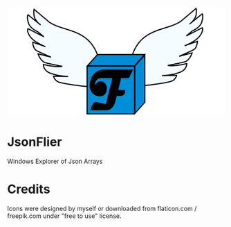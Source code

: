 <p align="center">
    <img src="https://raw.githubusercontent.com/Aviuz/JsonFlier/master/Design/Logo.png" alt="JsonFlier" />
</p>

# JsonFlier
Windows Explorer of Json Arrays




# Credits
Icons were designed by myself or downloaded from flaticon.com / freepik.com under "free to use" license.